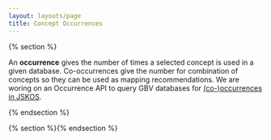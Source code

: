 ```yaml
---
layout: layouts/page
title: Concept Occurrences
---
```


{% section %}

An **occurrence** gives the number of times a selected concept is used in a given database.  Co-occurrences give the number for combination of concepts so they
can be used as mapping recommendations.  We are woring on an Occurrence API to query GBV databases for [(co-)occurrences in JSKOS](https://gbv.github.io/jskos/jskos.html#concept-occurrences).

{% endsection %}

{% section %}{% endsection %}
